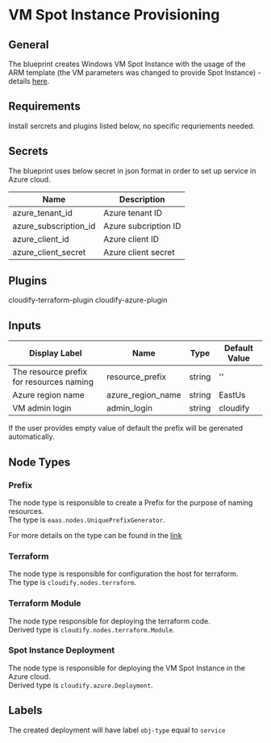# VM Spot Instance Provisioning

## General

The blueprint creates Windows VM Spot Instance with the usage of the ARM template (the VM parameters was changed to provide Spot Instance) - details [here](https://docs.microsoft.com/en-us/azure/virtual-machines/windows/ps-template). 

## Requirements

Install sercrets and plugins listed below, no specific requriements needed. 

## Secrets

The blueprint uses below secret in json format in order to set up service in Azure cloud.

| Name                  | Description                                                                        |
| --------------------- | ---------------------------------------------------------------------------------- |
| azure_tenant_id       | Azure tenant ID                                                                    |
| azure_subscription_id | Azure subcription ID                                                               |
| azure_client_id       | Azure client ID                                                                    |
| azure_client_secret   | Azure client secret                                                                |


## Plugins

cloudify-terraform-plugin
cloudify-azure-plugin


## Inputs

| Display Label                            | Name               | Type   | Default Value  |
| ---------------------------------------- | ------------------ | ------ | -------------- |
| The resource prefix for resources naming | resource_prefix    | string | ''             |
| Azure region name                        | azure_region_name  | string | EastUs         |
| VM admin login                           | admin_login        | string | cloudify       |

If the user provides empty value of default the prefix will be gerenated automatically.


## Node Types

### Prefix
The node type is responsible to create a Prefix for the purpose of naming resources.\
The type is `eaas.nodes.UniquePrefixGenerator`.

For more details on the type can be found in the [link](https://github.com/cloudify-community/eaas-example/blob/master/utils/custom_types.yaml)

### Terraform
The node type is responsible for configuration the host for terraform.\
The type is `cloudify.nodes.terraform`.

### Terraform Module
The node type responsible for deploying the terraform code.\
Derived type is `cloudify.nodes.terraform.Module`.

### Spot Instance Deployment
The node type is responsible for deploying the VM Spot Instance in the Azure cloud.\
Derived type is `cloudify.azure.Deployment`.


## Labels

The created deployment will have label `obj-type` equal to `service`